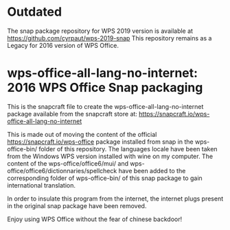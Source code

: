 # Outdated
The snap package repository for WPS 2019 version is available at https://github.com/cyrpaut/wps-2019-snap 
This repository remains as a Legacy for 2016 version of WPS Office.

# wps-office-all-lang-no-internet: 2016 WPS Office Snap packaging

This is the snapcraft file to create the wps-office-all-lang-no-internet package available from the snapcraft store at:
https://snapcraft.io/wps-office-all-lang-no-internet

This is made out of moving the content of the official https://snapcraft.io/wps-office package installed from snap in the wps-office-bin/ folder of this repository.
The languages locale have been taken from the Windows WPS version installed with wine on my computer. The content of the wps-office/office6/mui/ and wps-office/office6/dictionnaries/spellcheck have been added to the corresponding folder of wps-office-bin/ of this snap package to gain international translation.

In order to insulate this program from the internet, the internet plugs present in the original snap package have been removed.

Enjoy using WPS Office without the fear of chinese backdoor!
